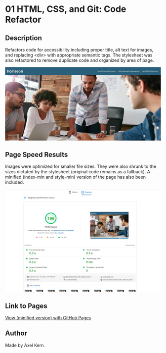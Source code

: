 # 01 HTML, CSS, and Git: Code Refactor

## Description

Refactors code for accessibility including proper title, alt text for images, and replacing \<div\> with appropriate semantic tags. The stylesheet was also refactored to remove duplicate code and organized by area of page.

![Screenshot of image.](/assets/images/screenshot.jpg)

## Page Speed Results

Images were optimized for smaller file sizes. They were also shrunk to the sizes dictated by the stylesheet (original code remains as a fallback). A minified (index-min and style-min) version of the page has also been included.

![A page speed rating of 100.](/assets/images/page_speed.jpg)

## Link to Pages

[View (minified version) with GitHub Pages](https://axeljk.github.io/uw_m01_accessibility/index-min.html)

## Author

Made by Axel Kern.